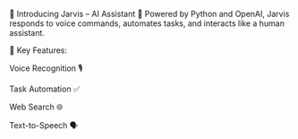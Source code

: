 🚀 Introducing Jarvis –  AI Assistant 🤖
Powered by Python and OpenAI, Jarvis responds to voice commands, automates tasks, and interacts like a human assistant.

🧠 Key Features:

Voice Recognition 🎙️

Task Automation ✅

Web Search 🌐

Text-to-Speech 🗣️
